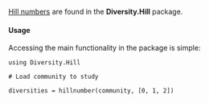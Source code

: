 [Hill numbers](http://www.jstor.org/stable/1934352) are found in the
**Diversity.Hill** package.

#### Usage

Accessing the main functionality in the package is simple:

```julia_skip
using Diversity.Hill

# Load community to study

diversities = hillnumber(community, [0, 1, 2])
```
